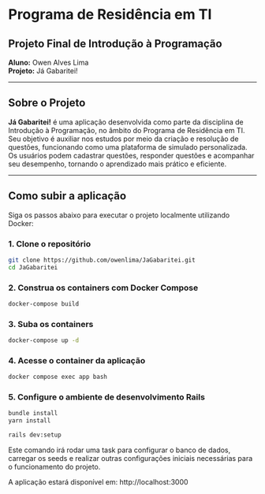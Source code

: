 # Programa de Residência em TI

## Projeto Final de Introdução à Programação

**Aluno:** Owen Alves Lima  
**Projeto:** Já Gabaritei!

---

## Sobre o Projeto

**Já Gabaritei!** é uma aplicação desenvolvida como parte da disciplina de Introdução à Programação, no âmbito do Programa de Residência em TI. Seu objetivo é auxiliar nos estudos por meio da criação e resolução de questões, funcionando como uma plataforma de simulado personalizada. Os usuários podem cadastrar questões, responder questões e acompanhar seu desempenho, tornando o aprendizado mais prático e eficiente.

---

## Como subir a aplicação

Siga os passos abaixo para executar o projeto localmente utilizando Docker:

### 1. Clone o repositório

```bash
git clone https://github.com/owenlima/JaGabaritei.git
cd JaGabaritei
```

### 2. Construa os containers com Docker Compose

```bash
docker-compose build
```

### 3. Suba os containers

```bash
docker-compose up -d
```

### 4. Acesse o container da aplicação

```bash
docker compose exec app bash
```

### 5. Configure o ambiente de desenvolvimento Rails

```bash
bundle install
yarn install

```

```bash
rails dev:setup
```

Este comando irá rodar uma task para configurar o banco de dados, carregar os seeds e realizar outras configurações iniciais necessárias para o funcionamento do projeto.

A aplicação estará disponível em: http://localhost:3000
